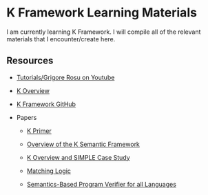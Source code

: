 # K Framework Learning Materials

I am currently learning K Framework. I will compile all of the relevant materials that I encounter/create here.

## Resources
* [Tutorials/Grigore Rosu on Youtube](https://www.youtube.com/user/grigorerosu/feed)

* [K Overview](https://www.youtube.com/watch?v=eSaIKHQOo4c)

* [K Framework GitHub](https://github.com/kframework/k/)

* Papers
  * [K Primer](http://fsl.cs.illinois.edu/index.php/The_K_Primer_(version_3.3))

  * [Overview of the K Semantic Framework](http://fsl.cs.illinois.edu/index.php/An_Overview_of_the_K_Semantic_Framework)

  * [K Overview and SIMPLE Case Study](http://fsl.cs.illinois.edu/index.php/K_Overview_and_SIMPLE_Case_Study)

  * [Matching Logic](http://fsl.cs.illinois.edu/index.php/Matching_logic)

  * [Semantics-Based Program Verifier for all Languages](http://fsl.cs.illinois.edu/index.php/Semantics-Based_Program_Verifiers_for_All_Languages)
